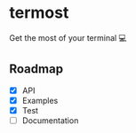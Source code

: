 # termost

Get the most of your terminal 💻

## Roadmap

-   [x] API
-   [x] Examples
-   [x] Test
-   [ ] Documentation
